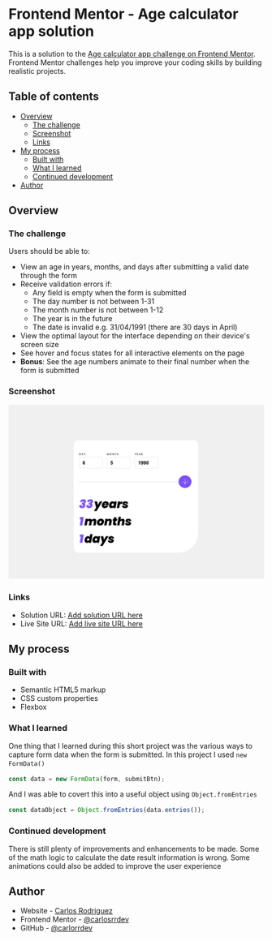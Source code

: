 # Frontend Mentor - Age calculator app solution

This is a solution to the [Age calculator app challenge on Frontend Mentor](https://www.frontendmentor.io/challenges/age-calculator-app-dF9DFFpj-Q). Frontend Mentor challenges help you improve your coding skills by building realistic projects.

## Table of contents

- [Overview](#overview)
  - [The challenge](#the-challenge)
  - [Screenshot](#screenshot)
  - [Links](#links)
- [My process](#my-process)
  - [Built with](#built-with)
  - [What I learned](#what-i-learned)
  - [Continued development](#continued-development)
- [Author](#author)

## Overview

### The challenge

Users should be able to:

- View an age in years, months, and days after submitting a valid date through the form
- Receive validation errors if:
  - Any field is empty when the form is submitted
  - The day number is not between 1-31
  - The month number is not between 1-12
  - The year is in the future
  - The date is invalid e.g. 31/04/1991 (there are 30 days in April)
- View the optimal layout for the interface depending on their device's screen size
- See hover and focus states for all interactive elements on the page
- **Bonus**: See the age numbers animate to their final number when the form is submitted

### Screenshot

![screenshot](./screenshot.png)

### Links

- Solution URL: [Add solution URL here](https://your-solution-url.com)
- Live Site URL: [Add live site URL here](https://your-live-site-url.com)

## My process

### Built with

- Semantic HTML5 markup
- CSS custom properties
- Flexbox

### What I learned

One thing that I learned during this short project was the various ways to capture form data when the form is submitted. In this project I used `new FormData()`

```js
const data = new FormData(form, submitBtn);
```

And I was able to covert this into a useful object using `Object.fromEntries`

```js
const dataObject = Object.fromEntries(data.entries());
```

### Continued development

There is still plenty of improvements and enhancements to be made. Some of the math logic to calculate the date result information is wrong. Some animations could also be added to improve the user experience

## Author

- Website - [Carlos Rodriguez](https://www.your-site.com)
- Frontend Mentor - [@carlosrrdev](https://www.frontendmentor.io/profile/yourusername)
- GitHub - [@carlorrdev](https://www.github.com/carlosrrdev)
